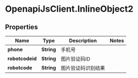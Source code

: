 # OpenapiJsClient.InlineObject2

## Properties

Name | Type | Description | Notes
------------ | ------------- | ------------- | -------------
**phone** | **String** | 手机号 | 
**robotcodeid** | **String** | 图片验证码ID | 
**robotcode** | **String** | 图片验证码识别结果 | 


